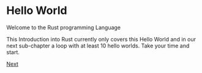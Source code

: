 # Hello World
Welcome to the Rust programming Language

This Introduction into Rust currently only covers this Hello World and in our next sub-chapter a loop
 with at least 10 hello worlds. Take your time and start.

 [Next](/welcome/2)

